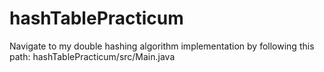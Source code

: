 # hashTablePracticum

Navigate to my double hashing algorithm implementation by following this path: 
hashTablePracticum/src/Main.java
